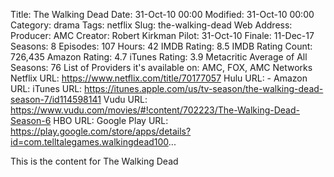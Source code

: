 Title: The Walking Dead
Date: 31-Oct-10 00:00
Modified: 31-Oct-10 00:00
Category: drama
Tags: netflix
Slug: the-walking-dead
Web Address: 
Producer: AMC
Creator: Robert Kirkman
Pilot: 31-Oct-10
Finale: 11-Dec-17
Seasons: 8
Episodes: 107
Hours: 42
IMDB Rating: 8.5
IMDB Rating Count: 726,435
Amazon Rating: 4.7
iTunes Rating: 3.9
Metacritic Average of All Seasons: 76
List of Providers it's available on: AMC, FOX, AMC Networks
Netflix URL: https://www.netflix.com/title/70177057
Hulu URL: -
Amazon URL: 
iTunes URL: https://itunes.apple.com/us/tv-season/the-walking-dead-season-7/id114598141
Vudu URL: https://www.vudu.com/movies/#!content/702223/The-Walking-Dead-Season-6
HBO URL: 
Google Play URL: https://play.google.com/store/apps/details?id=com.telltalegames.walkingdead100...



This is the content for The Walking Dead